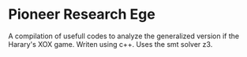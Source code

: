 # Pioneer Research Ege
A compilation of usefull codes to analyze the generalized version if the Harary's XOX game.
Writen using c++. Uses the smt solver z3.
